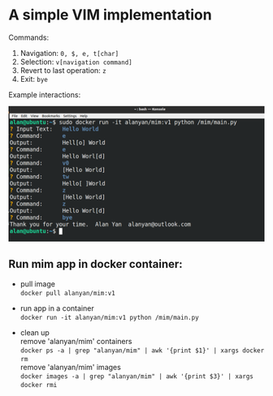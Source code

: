 

# A simple VIM implementation

Commands:
1. Navigation: `0, $, e, t[char]`
2. Selection: `v[navigation command]`
3. Revert to last operation:  `z`
4. Exit: `bye`

Example interactions:

![alt text](docs/screenshot.PNG "Title")

## Run mim app in docker container:

- pull image<br>
`docker pull alanyan/mim:v1`

- run app in a container<br>
`docker run -it alanyan/mim:v1 python /mim/main.py`

- clean up<br>
remove 'alanyan/mim' containers<br> 
`docker ps -a | grep "alanyan/mim" | awk '{print $1}' | xargs docker rm` <br>
remove 'alanyan/mim' images<br>
`docker images -a | grep "alanyan/mim" | awk '{print $3}' | xargs docker rmi`
